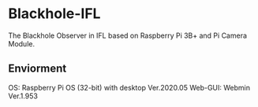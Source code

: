 # Blackhole-IFL
The Blackhole Observer in IFL based on Raspberry Pi 3B+ and Pi Camera Module.

## Enviorment
OS: Raspberry Pi OS (32-bit) with desktop Ver.2020.05
Web-GUI: Webmin Ver.1.953
